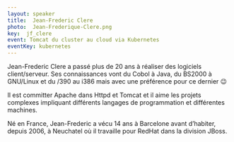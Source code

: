 ```yaml
---
layout: speaker
title:  Jean-Frederic Clere
photo:  Jean-Frederique-Clere.png
key:  jf_clere
event: Tomcat du cluster au cloud via Kubernetes
eventKey: kubernetes
---
```


Jean-Frederic Clere a passé plus de 20 ans à réaliser des logiciels client/serveur. Ses connaissances vont du Cobol à Java, du BS2000 à GNU/Linux et du /390 au i386 mais avec une préférence pour ce dernier 😉

Il est committer Apache dans Httpd et Tomcat et il aime les projets complexes impliquant différents langages de programmation et différentes machines.

Né en France, Jean-Frederic a vécu 14 ans à Barcelone avant d’habiter, depuis 2006, à Neuchatel où il travaille pour RedHat dans la division JBoss.
